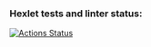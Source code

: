 ### Hexlet tests and linter status:
[![Actions Status](https://github.com/etibarovna/qa-engineer-project-85/workflows/hexlet-check/badge.svg)](https://github.com/etibarovna/qa-engineer-project-85/actions)